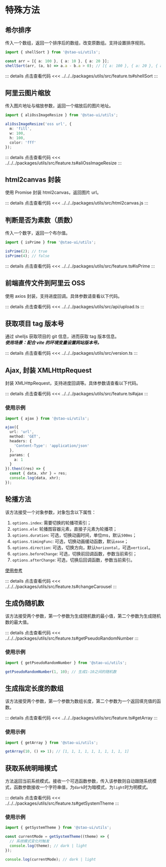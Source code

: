 # 特殊方法

## 希尔排序

传入一个数组，返回一个排序后的数组，改变原数组。支持设置排序规则。

```ts
import { shellSort } from '@stao-ui/utils';

const arr = [{ a: 100 }, { a: 10 }, { a: 20 }];
shellSort(arr, (a, b) => a.a - b.a > 0); // [{ a: 100 }, { a: 20 }, { a: 10 }]
```

::: details 点击查看代码
<<< ../../../packages/utils/src/feature.ts#shellSort
:::

## 阿里云图片缩放

传入图片地址与缩放参数，返回一个缩放后的图片地址。

```ts
import { aliOssImageResize } from '@stao-ui/utils';

aliOssImageResize('oss url', {
  m: 'fill',
  w: 100,
  h: 100,
  color: 'fff'
});
```

::: details 点击查看代码
<<< ../../../packages/utils/src/feature.ts#aliOssImageResize
:::

## html2canvas 封装

使用 Promise 封装 html2canvas，返回图片 url。

::: details 点击查看代码
<<< ../../../packages/utils/src/html2canvas.js
:::

## 判断是否为素数（质数）

传入一个数字，返回一个布尔值。

```ts
import { isPrime } from '@stao-ui/utils';

isPrime(2); // true
isPrime(4); // false
```

::: details 点击查看代码
<<< ../../../packages/utils/src/feature.ts#isPrime
:::

## 前端直传文件到阿里云 OSS

使用 axios 封装，支持进度回调。具体参数请查看以下代码。

::: details 点击查看代码
<<< ../../../packages/utils/src/api/upload.ts
:::

## 获取项目 tag 版本号

通过 shelljs 获取项目的 git 信息，进而获取 tag 版本信息。  
**_使用场景：配合 vite 的环境变量设置网站版本号。_**

::: details 点击查看代码
<<< ../../../packages/utils/src/version.ts
:::

## Ajax, 封装 XMLHttpRequest

封装 XMLHttpRequest，支持进度回调等。具体参数请查看以下代码。

::: details 点击查看代码
<<< ../../../packages/utils/src/feature.ts#ajax
:::

### 使用示例

```ts
import { ajax } from '@stao-ui/utils';

ajax({
  url: 'url',
  method: 'GET',
  headers: {
    'Content-Type': 'application/json'
  },
  params: {
    a: 1
  }
}).then((res) => {
  const { data, xhr } = res;
  console.log(data, xhr);
});
```

## 轮播方法

该方法接受一个对象参数，对象包含以下属性：
1. `options.index`: 需要切换的轮播项索引；
2. `options.ele`: 轮播图容器元素，直接子元素为轮播项；
3. `options.duration`: 可选，切换动画时间，单位ms，默认`500ms`；
4. `options.timingFunc`: 可选，切换动画缓动函数，默认`ease`；
5. `options.direction`: 可选，切换方向，默认`horizontal`，可选`vertical`。
6. `options.beforeChange`: 可选，切换前回调函数，参数当前索引；
7. `options.afterChange`: 可选，切换后回调函数，参数当前索引。

[使用参考](../../components/carousel/index#原生js实现轮播图效果)

::: details 点击查看代码
<<< ../../../packages/utils/src/feature.ts#changeCarousel
:::

## 生成伪随机数

该方法接受两个参数，第一个参数为生成随机数的最小值，第二个参数为生成随机数的最大值。

::: details 点击查看代码
<<< ../../../packages/utils/src/feature.ts#getPseudoRandomNumber
:::

### 使用示例

```ts
import { getPseudoRandomNumber } from '@stao-ui/utils';

getPseudoRandomNumber(1, 10); // 生成1-10之间的随机数
```

## 生成指定长度的数组

该方法接受两个参数，第一个参数为数组长度，第二个参数为一个返回填充值的函数。

::: details 点击查看代码
<<< ../../../packages/utils/src/feature.ts#getArray
:::

### 使用示例

```ts
import { getArray } from '@stao-ui/utils';

getArray(10, () => 1); // [1, 1, 1, 1, 1, 1, 1, 1, 1, 1]
```

## 获取系统明暗模式

方法返回当前系统模式。接收一个可选函数参数，传入该参数则自动跟随系统模式，函数参数接收一个字符串值，为`dark`时为暗模式，为`light`时为明模式。

::: details 点击查看代码
<<< ../../../packages/utils/src/feature.ts#getSystemTheme
:::

### 使用示例

```ts
import { getSystemTheme } from '@stao-ui/utils';

const currentMode = getSystemTheme((theme) => {
  // 系统模式变化时触发
  console.log(theme); // dark | light
});

console.log(currentMode); // dark | light
```
